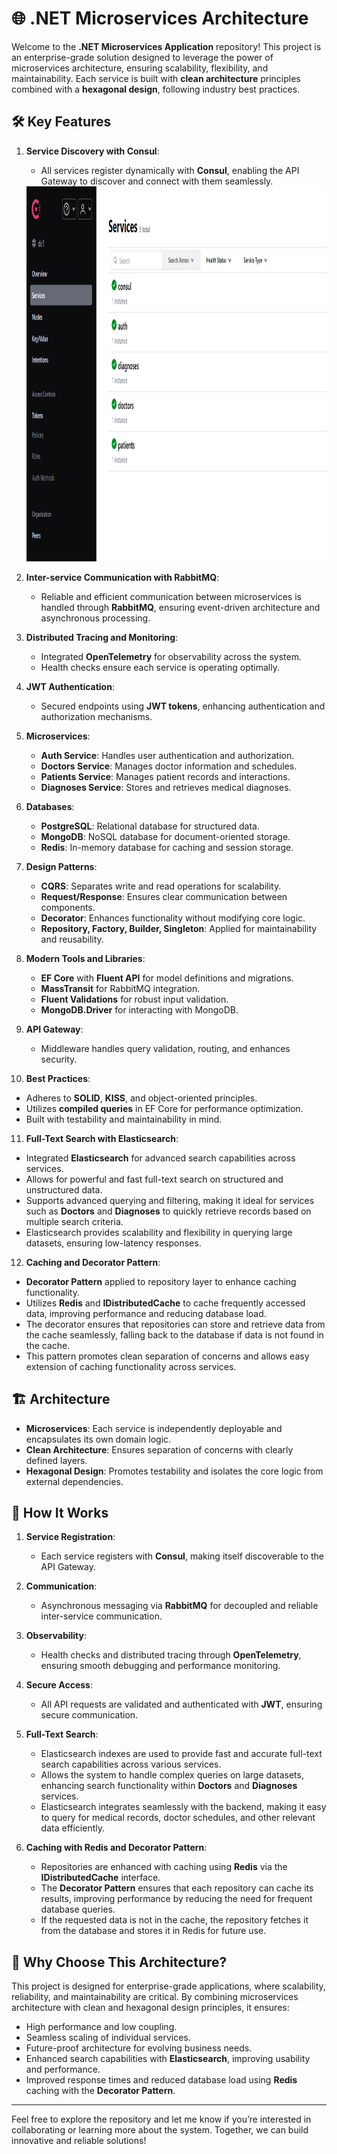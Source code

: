 # 🌐 .NET Microservices Architecture  

Welcome to the **.NET Microservices Application** repository! This project is an enterprise-grade solution designed to leverage the power of microservices architecture, ensuring scalability, flexibility, and maintainability. Each service is built with **clean architecture** principles combined with a **hexagonal design**, following industry best practices.  

## 🛠️ Key Features  

1. **Service Discovery with Consul**:  
   - All services register dynamically with **Consul**, enabling the API Gateway to discover and connect with them seamlessly.  
   
   <img src="screenshots/consul-services.png" alt="Consul Active Services" height="600"/>

2. **Inter-service Communication with RabbitMQ**:  
   - Reliable and efficient communication between microservices is handled through **RabbitMQ**, ensuring event-driven architecture and asynchronous processing.  

3. **Distributed Tracing and Monitoring**:  
   - Integrated **OpenTelemetry** for observability across the system.  
   - Health checks ensure each service is operating optimally.  

4. **JWT Authentication**:  
   - Secured endpoints using **JWT tokens**, enhancing authentication and authorization mechanisms.  

5. **Microservices**:  
   - **Auth Service**: Handles user authentication and authorization.  
   - **Doctors Service**: Manages doctor information and schedules.  
   - **Patients Service**: Manages patient records and interactions.  
   - **Diagnoses Service**: Stores and retrieves medical diagnoses.  

6. **Databases**:  
   - **PostgreSQL**: Relational database for structured data.  
   - **MongoDB**: NoSQL database for document-oriented storage.  
   - **Redis**: In-memory database for caching and session storage.  

7. **Design Patterns**:  
   - **CQRS**: Separates write and read operations for scalability.  
   - **Request/Response**: Ensures clear communication between components.  
   - **Decorator**: Enhances functionality without modifying core logic.  
   - **Repository, Factory, Builder, Singleton**: Applied for maintainability and reusability.  

8. **Modern Tools and Libraries**:  
   - **EF Core** with **Fluent API** for model definitions and migrations.  
   - **MassTransit** for RabbitMQ integration.  
   - **Fluent Validations** for robust input validation.  
   - **MongoDB.Driver** for interacting with MongoDB.  

9. **API Gateway**:  
   - Middleware handles query validation, routing, and enhances security.  

10. **Best Practices**:  
   - Adheres to **SOLID**, **KISS**, and object-oriented principles.  
   - Utilizes **compiled queries** in EF Core for performance optimization.  
   - Built with testability and maintainability in mind.  

11. **Full-Text Search with Elasticsearch**:  
   - Integrated **Elasticsearch** for advanced search capabilities across services.  
   - Allows for powerful and fast full-text search on structured and unstructured data.  
   - Supports advanced querying and filtering, making it ideal for services such as **Doctors** and **Diagnoses** to quickly retrieve records based on multiple search criteria.
   - Elasticsearch provides scalability and flexibility in querying large datasets, ensuring low-latency responses.

12. **Caching and Decorator Pattern**:  
   - **Decorator Pattern** applied to repository layer to enhance caching functionality.  
   - Utilizes **Redis** and **IDistributedCache** to cache frequently accessed data, improving performance and reducing database load.  
   - The decorator ensures that repositories can store and retrieve data from the cache seamlessly, falling back to the database if data is not found in the cache.  
   - This pattern promotes clean separation of concerns and allows easy extension of caching functionality across services.

## 🏗️ Architecture  

- **Microservices**: Each service is independently deployable and encapsulates its own domain logic.  
- **Clean Architecture**: Ensures separation of concerns with clearly defined layers.  
- **Hexagonal Design**: Promotes testability and isolates the core logic from external dependencies.  

## 🚀 How It Works  

1. **Service Registration**:  
   - Each service registers with **Consul**, making itself discoverable to the API Gateway.  

2. **Communication**:  
   - Asynchronous messaging via **RabbitMQ** for decoupled and reliable inter-service communication.  

3. **Observability**:  
   - Health checks and distributed tracing through **OpenTelemetry**, ensuring smooth debugging and performance monitoring.  

4. **Secure Access**:  
   - All API requests are validated and authenticated with **JWT**, ensuring secure communication.  

5. **Full-Text Search**:  
   - Elasticsearch indexes are used to provide fast and accurate full-text search capabilities across various services.
   - Allows the system to handle complex queries on large datasets, enhancing search functionality within **Doctors** and **Diagnoses** services.  
   - Elasticsearch integrates seamlessly with the backend, making it easy to query for medical records, doctor schedules, and other relevant data efficiently.  

6. **Caching with Redis and Decorator Pattern**:  
   - Repositories are enhanced with caching using **Redis** via the **IDistributedCache** interface.  
   - The **Decorator Pattern** ensures that each repository can cache its results, improving performance by reducing the need for frequent database queries.  
   - If the requested data is not in the cache, the repository fetches it from the database and stores it in Redis for future use.

## 🤝 Why Choose This Architecture?  

This project is designed for enterprise-grade applications, where scalability, reliability, and maintainability are critical. By combining microservices architecture with clean and hexagonal design principles, it ensures:  
- High performance and low coupling.  
- Seamless scaling of individual services.  
- Future-proof architecture for evolving business needs.  
- Enhanced search capabilities with **Elasticsearch**, improving usability and performance.  
- Improved response times and reduced database load using **Redis** caching with the **Decorator Pattern**.

---

Feel free to explore the repository and let me know if you’re interested in collaborating or learning more about the system. Together, we can build innovative and reliable solutions!
